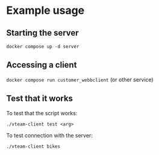 # Example usage

## Starting the server

`docker compose up -d server`

## Accessing a client

`docker compose run customer_webbclient`
(or other service)

## Test that it works

To test that the script works:

`./vteam-client test <arg>`

To test connection with the server:

`./vteam-client bikes`
